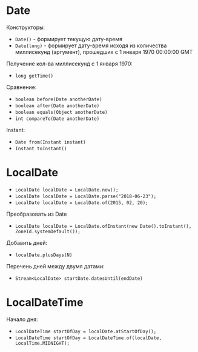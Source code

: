 # Date

Конструкторы:
- `Date()` - формирует текущую дату-время
- `Date(long)` - формирует дату-время исходя из количества миллисекунд (аргумент), прошедших с 1 января 1970 00:00:00 GMT

Получение кол-ва миллисекунд с 1 января 1970:
- `long getTime()`

Сравнение:
- `boolean before(Date anotherDate)`
- `boolean after(Date anotherDate)`
- `boolean equals(Object anotherDate)`
- `int compareTo(Date anotherDate)`

Instant:
- `Date from(Instant instant)`
- `Instant toInstant()`


# LocalDate

- `LocalDate localDate = LocalDate.now();`
- `LocalDate localDate = LocalDate.parse("2018-06-23");`
- `LocalDate localDate = LocalDate.of(2015, 02, 20);` 

Преобразовать из Date
- `LocalDate localDate = LocalDate.ofInstant(new Date().toInstant(), ZoneId.systemDefault());`

Добавить дней:
- `localDate.plusDays(N)`

Перечень дней между двумя датами:
- `Stream<LocalDate> startDate.datesUntil(endDate)`

# LocalDateTime

Начало дня:
- `LocalDateTime startOfDay = localDate.atStartOfDay();`
- `LocalDateTime startOfDay = LocalDateTime.of(localDate, LocalTime.MIDNIGHT);`
